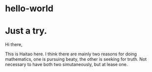 # hello-world
Just a try.
===================
Hi there,

This is Haitao here. I think there are mainly two reasons for doing mathematics, one is pursuing beaty, the other is seeking for truth. Not necessary to have both two simutaneously, but at lease one.

